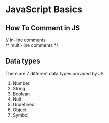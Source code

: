 # JavaScript Basics 

## How To Comment in JS

// in-line comments <br>
/* multi-line comments */

## Data types 

There are 7 different data types provided by JS <br>
1. Number <br>
2. String <br>
3. Boolean <br>
4. Null <br>
5. Undefined <br>
6. Object <br>
7. Symbol <br>


